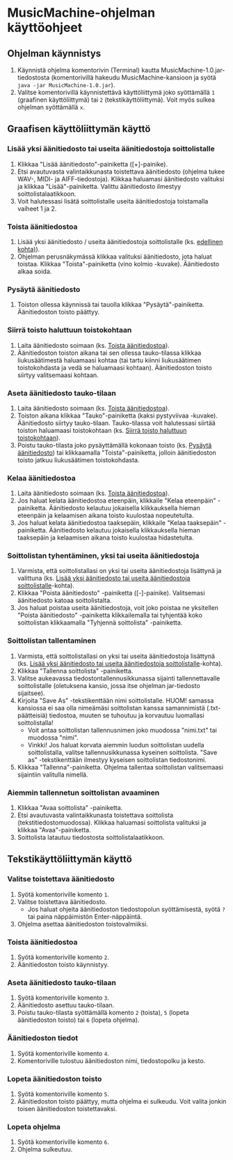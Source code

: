 # MusicMachine-ohjelman käyttöohjeet 

## Ohjelman käynnistys
1. Käynnistä ohjelma komentorivin (Terminal) kautta MusicMachine-1.0.jar-tiedostosta (komentorivillä hakeudu MusicMachine-kansioon ja syötä ```java -jar MusicMachine-1.0.jar```).
2. Valitse komentorivillä käynnistettävä käyttöliittymä joko syöttämällä ```1``` (graafinen käyttöliittymä) tai ```2``` (tekstikäyttöliittymä). Voit myös sulkea ohjelman syöttämällä ```x```.

## Graafisen käyttöliittymän käyttö

### Lisää yksi äänitiedosto tai useita äänitiedostoja soittolistalle
1. Klikkaa "Lisää äänitiedosto"-painiketta ([+]-painike).
2. Etsi avautuvasta valintaikkunasta toistettava äänitiedosto (ohjelma tukee WAV-, MIDI- ja AIFF-tiedostoja). Klikkaa haluamasi äänitiedosto valituksi ja klikkaa "Lisää"-painiketta. Valittu äänitiedosto ilmestyy soittolistalaatikkoon.
3. Voit halutessasi lisätä soittolistalle useita äänitiedostoja toistamalla vaiheet 1 ja 2.

### Toista äänitiedostoa
1. Lisää yksi äänitiedosto / useita äänitiedostoja soittolistalle (ks. [edellinen kohta)](#lisää-yksi-äänitiedosto-tai-useita-äänitiedostoja-soittolistalle)).
2. Ohjelman perusnäkymässä klikkaa valituksi äänitiedosto, jota haluat toistaa. Klikkaa "Toista"-painiketta (vino kolmio -kuvake). Äänitiedosto alkaa soida.

### Pysäytä äänitiedosto
1. Toiston ollessa käynnissä tai tauolla klikkaa "Pysäytä"-painiketta. Äänitiedoston toisto päättyy.

### Siirrä toisto haluttuun toistokohtaan
1. Laita äänitiedosto soimaan (ks. [Toista äänitiedostoa](#toista-äänitiedostoa)).
2. Äänitiedoston toiston aikana tai sen ollessa tauko-tilassa klikkaa liukusäätimestä haluamaasi kohtaa (tai tartu kiinni liukusäätimen toistokohdasta ja vedä se haluamaasi kohtaan). Äänitiedoston toisto siirtyy valitsemaasi kohtaan.

### Aseta äänitiedosto tauko-tilaan
1. Laita äänitiedosto soimaan (ks. [Toista äänitiedostoa](#toista-äänitiedostoa)).
2. Toiston aikana klikkaa "Tauko"-painiketta (kaksi pystyviivaa -kuvake). Äänitiedosto siirtyy tauko-tilaan. Tauko-tilassa voit halutessasi siirtää toiston haluamaasi toistokohtaan (ks. [Siirrä toisto haluttuun toistokohtaan](#siirrä-toisto-haluttuun-toistokohtaan)).
3. Poistu tauko-tilasta joko pysäyttämällä kokonaan toisto (ks. [Pysäytä äänitiedosto](#pysäytä-äänitiedosto)) tai klikkaamalla "Toista"-painiketta, jolloin äänitiedoston toisto jatkuu liukusäätimen toistokohdasta.

### Kelaa äänitiedostoa
1. Laita äänitiedosto soimaan (ks. [Toista äänitiedostoa](#toista-äänitiedostoa)).
2. Jos haluat kelata äänitiedostoa eteenpäin, klikkaile "Kelaa eteenpäin" -painiketta. Äänitiedosto kelautuu jokaisella klikkauksella hieman eteenpäin ja kelaamisen aikana toisto kuulostaa nopeutetulta.
3. Jos haluat kelata äänitiedostoa taaksepäin, klikkaile "Kelaa taaksepäin" -painiketta. Äänitiedosto kelautuu jokaisella klikkauksella hieman taaksepäin ja kelaamisen aikana toisto kuulostaa hidastetulta.

### Soittolistan tyhentäminen, yksi tai useita äänitiedostoja
1. Varmista, että soittolistallasi on yksi tai useita äänitiedostoja lisättynä ja valittuna (ks. [Lisää yksi äänitiedosto tai useita äänitiedostoja soittolistalle](#lisää-yksi-äänitiedosto-tai-useita-äänitiedostoja-soittolistalle)-kohta).
2. Klikkaa "Poista äänitiedosto" -painiketta ([-]-painike). Valitsemasi äänitiedosto katoaa soittolistalta.
3. Jos haluat poistaa useita äänitiedostoja, voit joko poistaa ne yksitellen "Poista äänitiedosto" -painiketta klikkailemalla tai tyhjentää koko soittolistan klikkaamalla "Tyhjennä soittolista" -painiketta.


### Soittolistan tallentaminen
1. Varmista, että soittolistallasi on yksi tai useita äänitiedostoja lisättynä (ks. [Lisää yksi äänitiedosto tai useita äänitiedostoja soittolistalle](#lisää-yksi-äänitiedosto-tai-useita-äänitiedostoja-soittolistalle)-kohta).
2. Klikkaa "Tallenna soittolista" -painiketta.
3. Valitse aukeavassa tiedostontallennusikkunassa sijainti tallennettavalle soittolistalle (oletuksena kansio, jossa itse ohjelman jar-tiedosto sijaitsee).
4. Kirjoita "Save As" -tekstikenttään nimi soittolistalle. HUOM! samassa kansiossa ei saa olla nimeämäsi soittolistan kanssa samannimistä (.txt-päätteisiä) tiedostoa, muuten se tuhoutuu ja korvautuu luomallasi soittolistalla!
	* Voit antaa soittolistan tallennusnimen joko muodossa "nimi.txt" tai muodossa "nimi".
	* Vinkki! Jos haluat korvata aiemmin luodun soittolistan uudella soittolistalla, valitse tallennusikkunassa kyseinen soittolista. "Save as" -tekstikenttään ilmestyy kyseisen soittolistan tiedostonimi.
5. Klikkaa "Tallenna"-painiketta. Ohjelma tallentaa soittolistan valitsemaasi sijaintiin valitulla nimellä.

### Aiemmin tallennetun soittolistan avaaminen
1. Klikkaa "Avaa soittolista" -painiketta. 
2. Etsi avautuvasta valintaikkunasta toistettava soittolista (tekstitiedostomuodossa). Klikkaa haluamasi soittolista valituksi ja klikkaa "Avaa"-painiketta.
3. Soittolista latautuu tiedostosta soittolistalaatikkoon.

## Tekstikäyttöliittymän käyttö

### Valitse toistettava äänitiedosto
1. Syötä komentoriville komento ```1```.
2. Valitse toistettava äänitiedosto.
	- Jos haluat ohjeita äänitiedoston tiedostopolun syöttämisestä, syötä ```?``` tai paina näppäimistön Enter-näppäintä.
3. Ohjelma asettaa äänitiedoston toistovalmiiksi.

### Toista äänitiedostoa
1. Syötä komentoriville komento ```2```.
2. Äänitiedoston toisto käynnistyy.

### Aseta äänitiedosto tauko-tilaan
1. Syötä komentoriville komento ```3```.
2. Äänitiedosto asettuu tauko-tilaan.
3. Poistu tauko-tilasta syöttämällä komento ```2``` (toista), ```5``` (lopeta äänitiedoston toisto) tai ```6``` (lopeta ohjelma).

### Äänitiedoston tiedot
1. Syötä komentoriville komento ```4```.
2. Komentoriville tulostuu äänitiedoston nimi, tiedostopolku ja kesto.

### Lopeta äänitiedoston toisto
1. Syötä komentoriville komento ```5```.
2. Äänitiedoston toisto päättyy, mutta ohjelma ei sulkeudu. Voit valita jonkin toisen äänitiedoston toistettavaksi.

### Lopeta ohjelma
1. Syötä komentoriville komento ```6```.
2. Ohjelma sulkeutuu.
